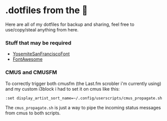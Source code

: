 # .dotfiles from the 🦉
Here are all of my dotfiles for backup and sharing, feel free to use/copy/steal anything from here.

### Stuff that may be required
- [YosemiteSanFranciscoFont](https://github.com/supermarin/YosemiteSanFranciscoFont)
- [FontAwesome](https://fontawesome.com/)

### CMUS and CMUSFM
To correctly trigger both cmusfm (the Last.fm scrobler i'm currently using) and my custom i3block i had to set it on cmus like this:

```:set display_artist_sort_name=~/.config/userscripts/cmus_propagate.sh```

The `cmus_propagate.sh` is just a way to pipe the incoming status messages from cmus to both scripts.
